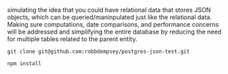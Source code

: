 
simulating the idea that you could have relational data that stores JSON objects, which can be queried/maninpulated just like the relational data.  Making sure computations, date comparisons, and performance concerns will be addressed and simplifying the entire database by reducing the need for multiple tables related to the parent entity.


` git clone git@github.com:robbdempsey/postgres-json-test.git `

` npm install `